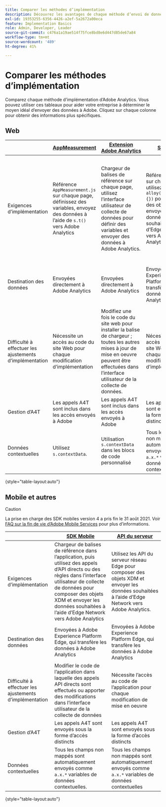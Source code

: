 ```yaml
---
title: Comparer les méthodes d’implémentation
description: Découvrez les avantages de chaque méthode d’envoi de données à Adobe Analytics.
exl-id: 19353255-6356-4426-a2ef-5a2672a00eca
feature: Implementation Basics
role: Admin, Developer, Leader
source-git-commit: c476a1a19ae514f75fce8bd8e6d447d85de67a84
workflow-type: tm+mt
source-wordcount: '489'
ht-degree: 41%

---
```


# Comparer les méthodes d’implémentation

Comparez chaque méthode d’implémentation d’Adobe Analytics. Vous pouvez utiliser ces tableaux pour aider votre entreprise à déterminer le moyen idéal d’envoyer des données à Adobe. Cliquez sur chaque colonne pour obtenir des informations plus spécifiques.

## Web

| | [AppMeasurement](/help/implement/js/overview.md) | [Extension Adobe Analytics](/help/implement/launch/overview.md) | [SDK Web](/help/implement/aep-edge/web-sdk/overview.md#web-sdk) | [Extension SDK web](/help/implement/aep-edge/web-sdk/overview.md#web-sdk-extension) |
| --- | --- | --- | --- | --- |
| Exigences d’implémentation | Référence `AppMeasurement.js` sur chaque page, définissez des variables, envoyez des données à l’aide de `s.t()` vers Adobe Analytics | Chargeur de balises de référence sur chaque page, utilisez l’interface utilisateur de collecte de données pour définir des variables et envoyer des données à Adobe Analytics. | Référence `Alloy.js` sur chaque page, utilisez `alloy("sendEvent",{})` pour composer des objets XDM et envoyer les données souhaitées à l’aide d’Edge Network vers Adobe Analytics | Chargeur de balises de référence sur chaque page, utilisez l’interface utilisateur de collecte de données pour composer des objets XDM et envoyer les données de votre choix à l’aide d’Edge Network vers Adobe Analytics. |
| Destination des données | Envoyées directement à Adobe Analytics | Envoyées directement à Adobe Analytics | Envoyées à Adobe Experience Platform Edge, qui transfère les données à Adobe Analytics | Envoyées à Adobe Experience Platform Edge, qui transfère les données à Adobe Analytics |
| Difficulté à effectuer les ajustements d’implémentation | Nécessite un accès au code du site Web pour chaque modification d’implémentation | Modifiez une fois le code du site web pour installer la balise de chargeur ; toutes les autres mises à jour de mise en oeuvre peuvent être effectuées dans l’interface utilisateur de la collecte de données. | Nécessite un accès au code du site Web pour chaque modification d’implémentation | Modifiez une fois le code du site web pour installer la balise de chargeur ; toutes les autres mises à jour de mise en oeuvre peuvent être effectuées dans l’interface utilisateur de la collecte de données. |
| Gestion d’A4T | Les appels A4T sont inclus dans les accès envoyés à Adobe | Les appels A4T sont inclus dans les accès envoyés à Adobe | Les appels A4T sont envoyés sous la forme d’accès distincts | Les appels A4T sont envoyés sous la forme d’accès distincts |
| Données contextuelles | Utilisez `s.contextData`. | Utilisation `s.contextData` dans les blocs de code personnalisé | Tous les champs non mappés sont automatiquement envoyés comme `a.x.*` variables de données contextuelles. | Tous les champs non mappés sont automatiquement envoyés comme `a.x.*` variables de données contextuelles. |

{style="table-layout:auto"}

## Mobile et autres

>[!CAUTION]
>
>La prise en charge des SDK mobiles version 4 a pris fin le 31 août 2021. Voir [FAQ sur la fin de vie d’Adobe Mobile Services](https://experienceleague.adobe.com/docs/discontinued/using/mobile-services.html) pour plus d’informations.


| | [SDK Mobile](/help/implement/aep-edge/mobile-sdk/overview.md) | [API du serveur](/help/implement/aep-edge/server-api/overview.md) |
| --- | --- | --- |
| Exigences d’implémentation | Chargeur de balises de référence dans l’application, puis utilisez des appels d’API directs ou des règles dans l’interface utilisateur de collecte de données pour composer des objets XDM et envoyer les données souhaitées à l’aide d’Edge Network vers Adobe Analytics | Utilisez les API du serveur réseau Edge pour composer des objets XDM et envoyer les données souhaitées à l’aide d’Edge Network vers Adobe Analytics. |
| Destination des données | Envoyées à Adobe Experience Platform Edge, qui transfère les données à Adobe Analytics | Envoyées à Adobe Experience Platform Edge, qui transfère les données à Adobe Analytics |
| Difficulté à effectuer les ajustements d’implémentation | Modifier le code de l’application dans laquelle des appels API directs sont effectués ou apporter des modifications dans l’interface utilisateur de la collecte de données | Nécessite l’accès au code de l’application pour chaque modification de mise en oeuvre |
| Gestion d’A4T | Les appels A4T sont envoyés sous la forme d’accès distincts | Les appels A4T sont envoyés sous la forme d’accès distincts |
| Données contextuelles | Tous les champs non mappés sont automatiquement envoyés comme `a.x.*` variables de données contextuelles. | Tous les champs non mappés sont automatiquement envoyés comme `a.x.*` variables de données contextuelles |

{style="table-layout:auto"}
